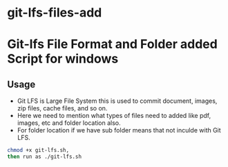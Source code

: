 # git-lfs-files-add
# Git-lfs File Format and Folder added Script for windows
## Usage
- Git LFS is Large File System this is used to commit document, images, zip files, cache files, and so on.
- Here we need to mention what types of files need to added like pdf, images, etc and folder location also.
- For folder location if we have sub folder means that not inculde with Git LFS.
```Bash Script
chmod +x git-lfs.sh, 
then run as ./git-lfs.sh
```
